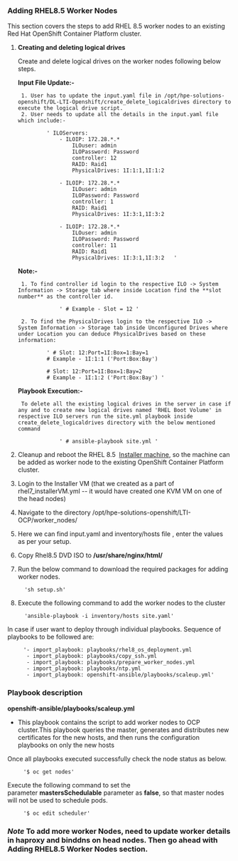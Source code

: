 ### **Adding RHEL8.5 Worker Nodes**

This section covers the steps to add RHEL 8.5 worker nodes to an existing Red Hat OpenShift Container Platform cluster.

1. **Creating and deleting logical drives**

    Create and delete logical drives on the worker nodes following below steps.

	**Input File Update:-**

		1. User has to update the input.yaml file in /opt/hpe-solutions-openshift/DL-LTI-Openshift/create_delete_logicaldrives directory to  execute the logical drive script.
		2. User needs to update all the details in the input.yaml file which include:-
							
                ' ILOServers:
                    - ILOIP: 172.28.*.*
                        ILOuser: admin
                        ILOPassword: Password
                        controller: 12  
                        RAID: Raid1
                        PhysicalDrives: 1I:1:1,1I:1:2  

                    - ILOIP: 172.28.*.*
                        ILOuser: admin
                        ILOPassword: Password
                        controller: 1
                        RAID: Raid1
                        PhysicalDrives: 1I:3:1,1I:3:2

                    - ILOIP: 172.28.*.*
                        ILOuser: admin
                        ILOPassword: Password
                        controller: 11
                        RAID: Raid1
                        PhysicalDrives: 1I:3:1,1I:3:2   '

	**Note:-**

		1. To find controller id login to the respective ILO -> System Information -> Storage tab where inside Location find the **slot number** as the controller id. 

					' # Example - Slot = 12 '

		2. To find the PhysicalDrives login to the respective ILO -> System Information -> Storage tab inside Unconfigured Drives where under Location you can deduce PhysicalDrives based on these information:
				
				' # Slot: 12:Port=1I:Box=1:Bay=1
				# Example - 1I:1:1 ('Port:Box:Bay')

				# Slot: 12:Port=1I:Box=1:Bay=2
				# Example - 1I:1:2 ('Port:Box:Bay') '
								
	**Playbook Execution:-**

		To delete all the existing logical drives in the server in case if any and to create new logical drives named 'RHEL Boot Volume' in respective ILO servers run the site.yml playbook inside create_delete_logicaldrives directory with the below mentioned command                   

					' # ansible-playbook site.yml '

2. Cleanup and reboot the RHEL 8.5  [Installer machine](https://github.com/HewlettPackard/hpe-solutions-openshift/blob/master/DL-LTI-Openshift/Readme.md "https://github.com/HewlettPackard/hpe-solutions-openshift/blob/master/DL-LTI-Openshift/Readme.md"), so the machine can be added as worker node to the existing OpenShift Container Platform cluster.

3. Login to the Installer VM (that we created as a part of rhel7_installerVM.yml -- it would have created one KVM VM on one of the head nodes)

4. Navigate to the directory /opt/hpe-solutions-openshift/LTI-OCP/worker_nodes/

5. Here we can find input.yaml and inventory/hosts file , enter the values as per your setup.

6. Copy Rhel8.5 DVD ISO to **/usr/share/nginx/html/**

7. Run the below command to download the required packages for adding worker nodes.

         'sh setup.sh' 

8. Execute the following command to add the worker nodes to the cluster

         'ansible-playbook -i inventory/hosts site.yaml'

In case if user want to deploy through individual playbooks. Sequence of playbooks to be followed are:

		 '- import_playbook: playbooks/rhel8_os_deployment.yml
          - import_playbook: playbooks/copy_ssh.yml
          - import_playbook: playbooks/prepare_worker_nodes.yml
          - import_playbook: playbooks/ntp.yml
          - import_playbook: openshift-ansible/playbooks/scaleup.yml'

### **Playbook description**

**openshift-ansible/playbooks/scaleup.yml**

-   This playbook contains the script to add worker nodes to OCP cluster.This playbook queries the master, generates and distributes new certificates for the new hosts, and then runs the configuration playbooks on only the new hosts

Once all playbooks executed successfully check the node status as below.

         '$ oc get nodes'

Execute the following command to set the parameter **mastersSchedulable** parameter as **false**, so that master nodes will not be used to schedule pods.

         '$ oc edit scheduler'

### ***Note*** To add more worker Nodes, need to update worker details in haproxy and binddns on head nodes. Then go ahead with Adding RHEL8.5 Worker Nodes section.